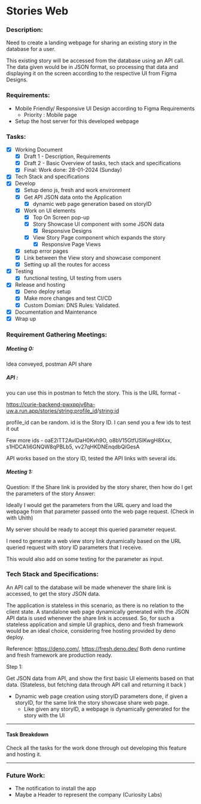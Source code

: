 # Stories Web

### Description:

Need to create a landing webpage for sharing an existing story in the database for a user. 

This existing story will be accessed from the database using an API call. The data given would be in JSON format, so processing that data and displaying it on the screen according to the respective UI from Figma Designs.

### Requirements:

- Mobile Friendly/ Responsive UI Design according to Figma Requirements
  - Priority : Mobile page
- Setup the host server for this developed webpage

### Tasks:

- [x] Working Document
  - [x] Draft 1 - Description, Requirements
  - [x] Draft 2 - Basic Overview of tasks, tech stack and specifications
  - [x] Final: Work done: 28-01-2024 (Sunday)
- [x] Tech Stack and specifications
- [x] Develop
  - [x] Setup deno js, fresh and work environment
  - [x] Get API JSON data onto the Application 
    - [x] dynamic web page generation based on storyID
  - [x] Work on UI elements
    - [x] Top On Screen pop-up
    - [x] Story Showcase UI component with some JSON data
      - [x] Responsive Designs
    - [x] View Story Page component which expands the story
      - [x] Responsive Page Views
  - [x] setup error pages
  - [x] Link between the View story and showcase component
  - [x] Setting up all the routes for access
- [x] Testing
  - [x] functional testing, UI testing from users
- [x] Release and hosting
  - [x] Deno deploy setup
  - [x] Make more changes and test CI/CD
  - [x] Custom Domian: DNS Rules: Validated.
- [x] Documentation and Maintenance
- [x] Wrap up

### Requirement Gathering Meetings:

##### Meeting 0: 

Idea conveyed, postman API share

##### API : 

you can use this in postman to fetch the story. This is the URL format -

https://curie-backend-pwxppjv6ha-uw.a.run.app/stories/<string:profile_id>/<string:id>

profile_id can be random. id is the Story ID. I can send you a few ids to test it out

Few more ids - oaE2iTT2AvIDaH0Kvh9O, o8bV15GtfUSlKwgH8Xxx, s1HDCA1i6GNQW8qPBLb5, vv27qHKDNEnqdbQiGesA

API works based on the story ID, tested the API links with several ids.

##### Meeting 1:

Question: If the Share link is provided by the story sharer, then how do I get the parameters of the story
Answer: 

Ideally I would get the parameters from the URL query and load the webpage from that parameter passed onto the web page request. (Check in with Uhith)

My server should be ready to accept this queried parameter request. 

I need to generate a web view story link dynamically based on the URL queried request with story ID parameters that I receive. 

This would also add on some testing for the parameter as input.

### Tech Stack and Specifications:

An API call to the database will be made whenever the share link is accessed, to get the story JSON data.

The application is stateless in this scenario, as there is no relation to the client state. A standalone web page dynamically generated with the JSON API data is used whenever the share link is accessed. So, for such a stateless application and simple UI graphics, deno and fresh framework would be an ideal choice, considering free hosting provided by deno deploy.

Reference: https://deno.com/, https://fresh.deno.dev/ 
Both deno runtime and fresh framework are production ready.

Step 1:

Get JSON data from API, and show the first basic UI elements based on that data. (Stateless, but fetching data through API call and returning it back )

- Dynamic web page creation using storyID parameters done, if given a storyID, for the same link the story showcase share web page.
  - Like given any storyID, a webpage is dynamically generated for the story with the UI

----

#### Task Breakdown

Check all the tasks for the work done through out developing this feature and hosting it.

----

### Future Work:

- The notification to install the app
- Maybe a Header to represent the company (Curiosity Labs)

